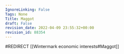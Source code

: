 ```yaml
---
IgnoreLinking: False
Tags: None
Title: Maggot
draft: False
revision_date: 2022-04-09 23:55:32+00:00
revision_id: 88354
---
```


#REDIRECT [[Wintermark economic interests#Maggot]]